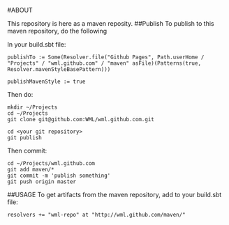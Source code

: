 #ABOUT

This repository is here as a maven reposity. 
##Publish
To publish to this maven repository, do the following

In your build.sbt file:

    publishTo := Some(Resolver.file("Github Pages", Path.userHome / "Projects" / "wml.github.com" / "maven" asFile)(Patterns(true, Resolver.mavenStyleBasePattern)))

    publishMavenStyle := true

Then do:

    mkdir ~/Projects
    cd ~/Projects
    git clone git@github.com:WML/wml.github.com.git
  
    cd <your git repository>
    git publish

Then commit:

    cd ~/Projects/wml.github.com
    git add maven/*
    git commit -m 'publish something'
    git push origin master
  
##USAGE
To get artifacts from the maven repository, add to your build.sbt file:

    resolvers += "wml-repo" at "http://wml.github.com/maven/"
